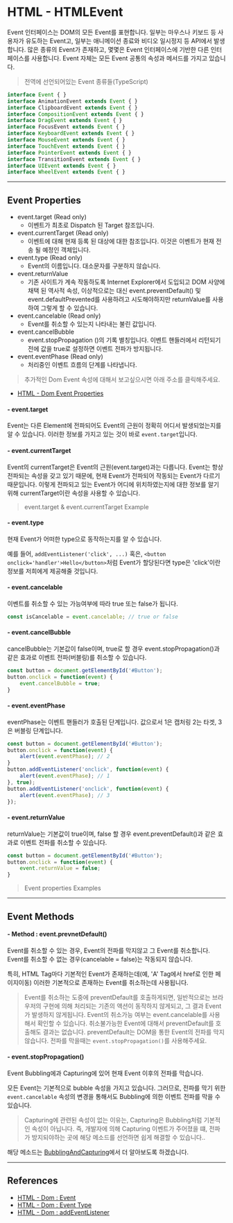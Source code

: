 # HTML - HTMLEvent

Event 인터페이스는 DOM의 모든 Event를 표현합니다.
일부는 마우스나 키보드 등 사용자가 유도하는 Event고, 일부는 애니메이션 종료와 비디오 일시정지 등 API에서 발생합니다.
많은 종류의 Event가 존재하고, 몇몇은 Event 인터페이스에 기반한 다른 인터페이스를 사용합니다. Event 자체는 모든 Event 공통의 속성과 메서드를 가지고 있습니다.

> 전역에 선언되어있는 Event 종류들(TypeScript)
```ts
interface Event { }
interface AnimationEvent extends Event { }
interface ClipboardEvent extends Event { }
interface CompositionEvent extends Event { }
interface DragEvent extends Event { }
interface FocusEvent extends Event { }
interface KeyboardEvent extends Event { }
interface MouseEvent extends Event { }
interface TouchEvent extends Event { }
interface PointerEvent extends Event { }
interface TransitionEvent extends Event { }
interface UIEvent extends Event { }
interface WheelEvent extends Event { }
```

---
## Event Properties
- event.target (Read only)
	- 이벤트가 최초로 Dispatch 된 Target 참조입니다.
- event.currentTarget (Read only)
	- 이벤트에 대해 현재 등록 된 대상에 대한 참조입니다. 이것은 이벤트가 현재 전송 될 예정인 객체입니다.
- event.type (Read only)
	- Event의 이름입니다. 대소문자를 구분하지 않습니다.
- event.returnValue
	- 기존 사이트가 계속 작동하도록 Internet Explorer에서 도입되고 DOM 사양에 채택 된 역사적 속성, 이상적으로는 대신 event.preventDefault() 및 event.defaultPrevented를 사용하려고 시도해야하지만 returnValue를 사용하여 그렇게 할 수 있습니다.
- event.cancelable (Read only)
	- Event를 취소할 수 있는지 나타내는 불린 값입니다.
- event.cancelBubble
	- event.stopPropagation ()의 기록 별칭입니다. 이벤트 핸들러에서 리턴되기 전에 값을 true로 설정하면 이벤트 전파가 방지됩니다.
- event.eventPhase (Read only)
	- 처리중인 이벤트 흐름의 단계를 나타냅니다.

> 추가적인 Dom Event 속성에 대해서 보고싶으시면 아래 주소를 클릭해주세요.
- [HTML - Dom Event Properties](https://developer.mozilla.org/ko/docs/Web/API/Event#Properties)

#### - event.target
Event는 다른 Element에 전파되어도 Event의 근원이 정확히 어디서 발생되었는지를 알 수 있습니다. 이러한 정보를 가지고 있는 것이 바로 `event.target`입니다.

#### - event.currentTarget
Event의 currentTarget은 Event의 근원(event.target)과는 다릅니다.
Event는 항상 전파되는 속성을 갖고 있기 때문에, 현재 Event가 전파되어 작동되는 Event가 다르기 때문입니다.
이렇게 전파되고 있는 Event가 어디에 위치하였는지에 대한 정보를 알기 위해 currentTarget이란 속성을 사용할 수 있습니다.

> event.target & event.currentTarget Example
<script async src="//jsfiddle.net/SHun10114/uq8Lbdk3/12/embed/js,html,result/"></script>

#### - event.type
현재 Event가 어떠한 type으로 동작하는지를 알 수 있습니다.

예를 들어, `addEventListener('click', ...)` 혹은, `<button onclick='handler'>Hello</button>`처럼 Event가 할당된다면 type은 'click'이란 정보를 저희에게 제공해줄 것입니다.

#### - event.cancelable
이벤트를 취소할 수 있는 가능여부에 따라 true 또는 false가 됩니다.

```js
const isCancelable = event.cancelable; // true or false
```

#### - event.cancelBubble
cancelBubble는 기본값이 false이며, true로 할 경우 event.stopPropagation()과 같은 효과로 이벤트 전파(버블링)를 취소할 수 있습니다.

```js
const button = document.getElementById('#Button');
button.onclick = function(event) {
	event.cancelBubble = true;
}
```

#### - event.eventPhase
eventPhase는 이벤트 핸들러가 호출된 단계입니다. 값으로서 1은 캡처링 2는 타겟, 3은 버블링 단계입니다.

```js
const button = document.getElementById('#Button');
button.onclick = function(event) {
	alert(event.eventPhase); // 2
}
button.addEventListener('onclick', function(event) {
	alert(event.eventPhase); // 1
}, true);
button.addEventListener('onclick', function(event) {
	alert(event.eventPhase); // 3
});
```

#### - event.returnValue
returnValue는 기본값이 true이며, false 할 경우 event.preventDefault()과 같은 효과로 이벤트 전파를 취소할 수 있습니다.

```js
const button = document.getElementById('#Button');
button.onclick = function(event) {
	event.returnValue = false;
}
```

> Event properties Examples
<script async src="//jsfiddle.net/SHun10114/bwtp6vh9/embed/js,html,result/"></script>

---
## Event Methods
#### - Method : event.prevnetDefault()
Event를 취소할 수 있는 경우, Event의 전파를 막지않고 그 Event를 취소합니다. Event를 취소할 수 없는 경우(cancelable = false)는 작동되지 않습니다.

특히, HTML Tag마다 기본적인 Event가 존재하는데(예, 'A' Tag에서 href로 인한 페이지이동) 이러한 기본적으로 존재하는 Event를 취소하는데 사용됩니다.

> Event를 취소하는 도중에 preventDefault를 호출하게되면, 일반적으로는 브라우저의 구현에 의해 처리되는 기존의 액션이 동작하지 않게되고, 그 결과 Event가 발생하지 않게됩니다.
> Event의 취소가능 여부는 event.cancelable를 사용해서 확인할 수 있습니다. 취소불가능한 Event에 대해서 preventDefault를 호출해도 결과는 없습니다.
> preventDefault는 DOM을 통한 Event의 전파를 막지않습니다. 전파를 막을때는 `event.stopPropagation()`를 사용해주세요.

#### - event.stopPropagation()
Event Bubbling에과 Capturing에 있어 현재 Event 이후의 전파를 막습니다.

모든 Event는 기본적으로 bubble 속성을 가지고 있습니다. 그러므로, 전파를 막기 위한 `event.cancelable` 속성의 변경을 통해서도 Bubbling에 의한 이벤트 전파를 막을 수 있습니다.

> Capturing에 관련된 속성이 없는 이유는, Capturing은 Bubbling처럼 기본적인 속성이 아닙니다.
즉, 개발자에 의해 Capturing 이벤트가 주어졌을 떄, 전파가 방지되야하는 곳에 해당 메소드를 선언하면 쉽게 해결할 수 있습니다..

해당 메소드는 [BubblingAndCapturing](/html/event/BubblingAndCapturing)에서 더 알아보도록 하겠습니다.

---
## References
- [HTML - Dom : Event](https://developer.mozilla.org/ko/docs/Web/API/Event)
- [HTML - Dom : Event Type](https://developer.mozilla.org/en-US/docs/Web/Events)
- [HTML - Dom : addEventListener](https://developer.mozilla.org/ko/docs/Web/API/EventTarget/addEventListener)
